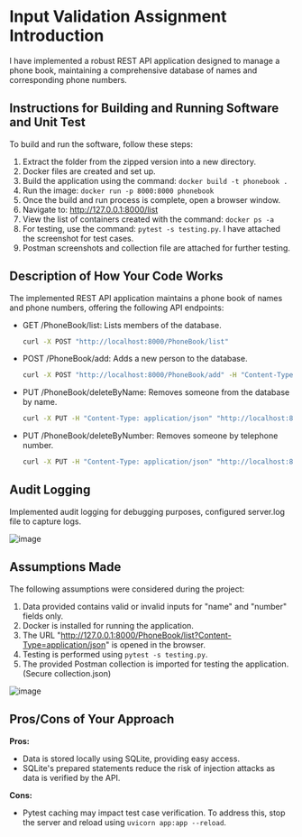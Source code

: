 # Input Validation Assignment Introduction

I have implemented a robust REST API application designed to manage a phone book, maintaining a comprehensive database of names and corresponding phone numbers.

## Instructions for Building and Running Software and Unit Test

To build and run the software, follow these steps:

1. Extract the folder from the zipped version into a new directory.
2. Docker files are created and set up.
3. Build the application using the command: `docker build -t phonebook .`
4. Run the image: `docker run -p 8000:8000 phonebook`
5. Once the build and run process is complete, open a browser window.
6. Navigate to: http://127.0.0.1:8000/list
7. View the list of containers created with the command: `docker ps -a`
8. For testing, use the command: `pytest -s testing.py`. I have attached the screenshot for test cases.
9. Postman screenshots and collection file are attached for further testing.

## Description of How Your Code Works

The implemented REST API application maintains a phone book of names and phone numbers, offering the following API endpoints:

- GET /PhoneBook/list: Lists members of the database.
  ```bash
  curl -X POST "http://localhost:8000/PhoneBook/list"
  ```
- POST /PhoneBook/add: Adds a new person to the database.
  ```bash
  curl -X POST "http://localhost:8000/PhoneBook/add" -H "Content-Type: application/json" -d '{"full_name": "John Doe", "phone_number": "1(703)123-1234"}'
  ```
- PUT /PhoneBook/deleteByName: Removes someone from the database by name.
  ```bash
  curl -X PUT -H "Content-Type: application/json" "http://localhost:8000/PhoneBook/deleteByName?name=John Doe"
  ```
- PUT /PhoneBook/deleteByNumber: Removes someone by telephone number.
  ```bash
  curl -X PUT -H "Content-Type: application/json" "http://localhost:8000/PhoneBook/deleteByNumber?phone_number=1234567890"
  ```

## Audit Logging

Implemented audit logging for debugging purposes, configured server.log file to capture logs.

![image](https://github.com/harsh1102/phoneBook/assets/41270424/c9cd7401-eec5-410b-934b-0310288be0b6)



## Assumptions Made

The following assumptions were considered during the project:

1. Data provided contains valid or invalid inputs for "name" and "number" fields only.
2. Docker is installed for running the application.
3. The URL "http://127.0.0.1:8000/PhoneBook/list?Content-Type=application/json" is opened in the browser.
4. Testing is performed using `pytest -s testing.py`.
5. The provided Postman collection is imported for testing the application. (Secure collection.json)

![image](https://github.com/harsh1102/phoneBook/assets/41270424/85983318-76f5-4291-8582-014f70cc87d9)

## Pros/Cons of Your Approach

**Pros:**
- Data is stored locally using SQLite, providing easy access.
- SQLite's prepared statements reduce the risk of injection attacks as data is verified by the API.

**Cons:**
- Pytest caching may impact test case verification. To address this, stop the server and reload using `uvicorn app:app --reload`.
